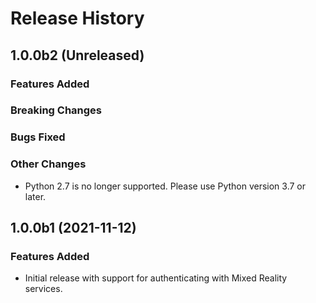 # Release History

## 1.0.0b2 (Unreleased)

### Features Added

### Breaking Changes

### Bugs Fixed

### Other Changes

- Python 2.7 is no longer supported. Please use Python version 3.7 or later.

## 1.0.0b1 (2021-11-12)

### Features Added

- Initial release with support for authenticating with Mixed Reality services.